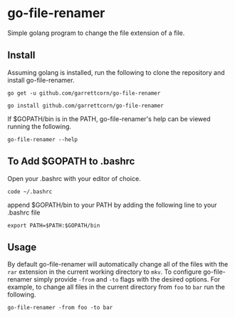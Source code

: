 # go-file-renamer
Simple golang program to change the file extension of a file.

## Install
Assuming golang is installed, run the following to clone the repository and install go-file-renamer.
```
go get -u github.com/garrettcorn/go-file-renamer
```
```
go install github.com/garrettcorn/go-file-renamer
```

If $GOPATH/bin is in the PATH, go-file-renamer's help can be viewed running the following.
```
go-file-renamer --help
```

## To Add $GOPATH to .bashrc
Open your .bashrc with your editor of choice.
```
code ~/.bashrc
```

append $GOPATH/bin to your PATH by adding the following line to your .bashrc file
```
export PATH=$PATH:$GOPATH/bin
```

## Usage
By default go-file-renamer will automatically change all of the files with the `rar` extension in the current working directory to `mkv`. To configure go-file-renamer simply provide `-from` and `-to` flags with the desired options. For example, to change all files in the current directory from `foo` to `bar` run the following.
```
go-file-renamer -from foo -to bar
```
